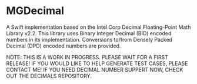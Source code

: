 # MGDecimal

A Swift implementation based on the Intel Corp Decimal Floating-Point Math Library v2.2.
This library uses Binary Integer Decimal (BID) encoded numbers in its implementation.
Conversions to/from Densely Packed Decimal (DPD) encoded numbers are provided.

NOTE: THIS IS A WORK IN PROGRESS. PLEASE WAIT FOR A FIRST RELEASE!
IF YOU WOULD LIKE TO HELP GENERATE TEST CASES, PLEASE CONTACT ME! 
IF YOU NEED DECIMAL NUMBER SUPPERT NOW, CHECK OUT THE DECIMALS REPOSITORY.
